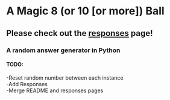 # A Magic 8 (or 10 [or more]) Ball
## Please check out the [responses](https://github.com/WyldPhyr/burkemart/blob/master/magic8ball/responses.md) page!
### A random answer generator in Python
#### TODO:
-Reset random number between each instance  
-Add Responses  
-Merge README and responses pages
